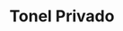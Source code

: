 ---
title: "Tonel Privado"
url: /ciudad-autonoma-de-buenos-aires/tonel-privado-ciudad-de-la-paz/
shop: Wein
---